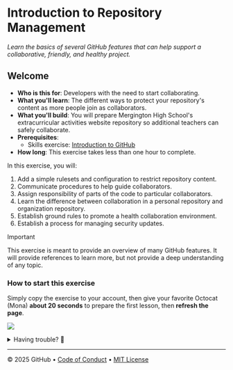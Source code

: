 # Introduction to Repository Management

_Learn the basics of several GitHub features that can help support a collaborative, friendly, and healthy project._

## Welcome

- **Who is this for**: Developers with the need to start collaborating.
- **What you'll learn**: The different ways to protect your repository's content as more people join as collaborators.
- **What you'll build**: You will prepare Mergington High School's extracurricular activities website repository so additional teachers can safely collaborate.
- **Prerequisites**:
  - Skills exercise: [Introduction to GitHub](https://github.com/skills/introduction-to-github)
- **How long**: This exercise takes less than one hour to complete.

In this exercise, you will:

1. Add a simple rulesets and configuration to restrict repository content.
1. Communicate procedures to help guide collaborators.
1. Assign responsibility of parts of the code to particular collaborators.
1. Learn the difference between collaboration in a personal repository and organization repository.
1. Establish ground rules to promote a health collaboration environment.
1. Establish a process for managing security updates.

> [!IMPORTANT]
> This exercise is meant to provide an overview of many GitHub features.
> It will provide references to learn more, but not provide a deep understanding of any topic.

### How to start this exercise

Simply copy the exercise to your account, then give your favorite Octocat (Mona) **about 20 seconds** to prepare the first lesson, then **refresh the page**.

[![](https://img.shields.io/badge/Copy%20Exercise-%E2%86%92-1f883d?style=for-the-badge&logo=github&labelColor=197935)](https://github.com/new?template_owner=skills-dev&template_name=introduction-to-repository-management&owner=%40me&name=skills-introduction-to-repository-management&description=Exercise:+introduction+to+repository+management&visibility=public)

<details>
<summary>Having trouble? 🤷</summary><br/>

When copying the exercise, we recommend the following settings:

- For owner, choose your personal account or an organization to host the repository.

- We recommend creating a public repository, since private repositories will use Actions minutes.

If the exercise isn't ready in 20 seconds, please check the [Actions](../../actions) tab.

- Check to see if a job is running. Sometimes it simply takes a bit longer.

- If the page shows a failed job, please submit an issue. Nice, you found a bug! 🐛

</details>

---

&copy; 2025 GitHub &bull; [Code of Conduct](https://www.contributor-covenant.org/version/2/1/code_of_conduct/code_of_conduct.md) &bull; [MIT License](https://gh.io/mit)
